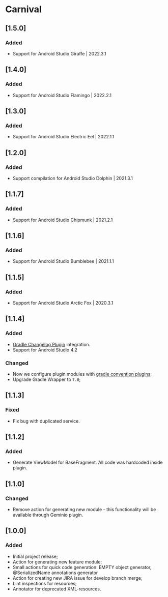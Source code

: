 # Carnival

## [1.5.0]
### Added
- Support for Android Studio Giraffe | 2022.3.1

## [1.4.0]
### Added
- Support for Android Studio Flamingo | 2022.2.1

## [1.3.0]
### Added
- Support for Android Studio Electric Eel | 2022.1.1

## [1.2.0]
### Added
- Support compilation for Android Studio Dolphin | 2021.3.1

## [1.1.7]
### Added
- Support for Android Studio Chipmunk | 2021.2.1

## [1.1.6]
### Added
- Support for Android Studio Bumblebee | 2021.1.1

## [1.1.5]
### Added
- Support for Android Studio Arctic Fox | 2020.3.1

## [1.1.4]
### Added
- [Gradle Changelog Plugin](https://github.com/JetBrains/gradle-changelog-plugin) integration.
- Support for Android Studio 4.2

### Changed
- Now we configure plugin modules with [gradle convention plugins](https://docs.gradle.org/current/samples/sample_convention_plugins.html);
- Upgrade Gradle Wrapper to `7.0`;

## [1.1.3]
### Fixed
- Fix bug with duplicated service.

## [1.1.2]
### Added
- Generate ViewModel for BaseFragment. All code was hardcoded inside plugin.

## [1.1.0]
### Changed
- Remove action for generating new module - this functionality will be available through Geminio plugin.

## [1.0.0]
### Added
- Initial project release;
- Action for generating new feature module;
- Small actions for quick code generation: EMPTY object generator, @SerializedName annotations generator
- Action for creating new JIRA issue for develop branch merge;
- Lint inspections for resources;
- Annotator for deprecated XML-resources.
